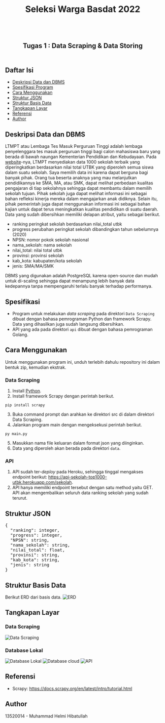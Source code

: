 <h1 align="center">
  <br>
  Seleksi Warga Basdat 2022
  <br>
  <br>
</h1>

<h2 align="center">
  <br>
  Tugas 1 : Data Scraping & Data Storing
  <br>
  <br>
</h2>

## Daftar Isi
* [Deskripsi Data dan DBMS](#deskripsi-data-dan-dbms)
* [Spesifikasi Program](#spesifikasi-program)
* [Cara Menggunakan](#cara-menggunakan)
* [Struktur JSON](#struktur-json)
* [Struktur Basis Data](#struktur-basis-data)
* [Tangkapan Layar](#tangkapan-layar)
* [Referensi](#referensi)
* [Author](#author)

## Deskripsi Data dan DBMS
LTMPT atau Lembaga Tes Masuk Perguruan Tinggi adalah lembaga penyelenggara tes masuk perguruan tinggi bagi calon mahasiswa baru yang berada di bawah naungan Kementerian Pendidikan dan Kebudayaan. Pada [website](https://top-1000-sekolah.ltmpt.ac.id/?page=1&per-page=100)-nya, LTMPT menyediakan data 1000 sekolah terbaik yang diperingkatkan berdasarkan nilai total UTBK yang diperoleh semua siswa dalam suatu sekolah. Saya memilih data ini karena dapat berguna bagi banyak pihak. Orang tua beserta anaknya yang mau melanjutkan pendidikannya ke SMA, MA, atau SMK, dapat melihat perbedaan kualitas pengajaran di tiap sekolahnya sehingga dapat membantu dalam memilih sekolah tujuan. Pihak sekolah juga dapat melihat informasi ini sebagai bahan refleksi kinerja mereka dalam mengajarkan anak didiknya. Selain itu, pihak pemerintah juga dapat menggunakan informasi ini sebagai bahan kajian untuk dapat terus meningkatkan kualitas pendidikan di suatu daerah. Data yang sudah dibersihkan memiliki delapan atribut, yaitu sebagai berikut.
- ranking peringkat sekolah berdasarkan nilai_total utbk
- progress perubahan peringkat sekolah dibandingkan tahun sebelumnya (2020)
- NPSN: nomor pokok sekolah nasional
- nama_sekolah: nama sekolah
- nilai_total: nilai total utbk
- provinsi: provinsi sekolah
- kab_kota: kabupaten/kota sekolah
- jenis: SMA/MA/SMK

DBMS yang digunakan adalah PostgreSQL karena open-source dan mudah untuk di-scaling sehingga dapat menampung lebih banyak data kedepannya tanpa mempengaruhi terlalu banyak terhadap performanya.

## Spesifikasi
- Program untuk melakukan *data scraping* pada direktori `Data Scraping` dibuat dengan bahasa pemrograman Python dan framework Scrapy. Data yang dihasilkan juga sudah langsung dibersihkan.
- API yang ada pada direktori `api` dibuat dengan bahasa pemrograman Golang.

## Cara Menggunakan
Untuk menggunakan program ini, unduh terlebih dahulu repository ini dalam bentuk zip, kemudian ekstrak.
### Data Scraping
1. Install [Python](https://www.python.org/downloads/).
2. Install framework Scrapy dengan perintah berikut.
```
pip install scrapy
```
3. Buka command prompt dan arahkan ke direktori src di dalam direktori Data Scraping.
4. Jalankan program main dengan mengeksekusi perintah berikut.
```
py main.py
```
5. Masukkan nama file keluaran dalam format json yang diinginkan.
6. Data yang diperoleh akan berada pada direktori `data`.
### API
1. API sudah ter-*deploy* pada Heroku, sehingga tinggal mengakses endpoint berikut: https://api-sekolah-top1000-utbk.herokuapp.com/sekolah.
2. API hanya memiliki endpoint tersebut dengan satu method yaitu GET. API akan mengembalikan seluruh data ranking sekolah yang sudah terurut.

## Struktur JSON
<pre>
{
  "ranking": integer,
  "progress": integer,
  "NPSN": string,
  "nama_sekolah": string,
  "nilai_total": float,
  "provinsi": string,
  "kab_kota": string,
  "jenis": string
}
</pre>

## Struktur Basis Data
Berikut ERD dari basis data.
![ERD](https://github.com/mhelmih/Seleksi-2022-Tugas-1/blob/main/Data%20Storing/design/sekolah.png)

## Tangkapan Layar
### Data Scraping
![Data Scraping](https://github.com/mhelmih/Seleksi-2022-Tugas-1/blob/main/Data%20Scraping/screenshot/sekolah_top1000_utbk_scrape.jpg)
### Database Lokal
![Database Lokal](https://github.com/mhelmih/Seleksi-2022-Tugas-1/blob/main/Data%20Storing/screenshot/sekolah_top1000_utbk_lokal.jpg)
![Database cloud](https://github.com/mhelmih/Seleksi-2022-Tugas-1/blob/main/Data%20Storing/screenshot/sekolah_top1000_utbk_cloud.jpg)
![API](https://github.com/mhelmih/Seleksi-2022-Tugas-1/blob/main/Data%20Storing/screenshot/sekolah_top1000_utbk_api.jpg)

## Referensi
- Scrapy: https://docs.scrapy.org/en/latest/intro/tutorial.html

## Author
13520014 - Muhammad Helmi Hibatullah